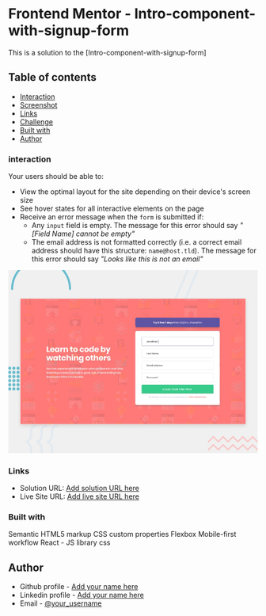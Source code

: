 # Frontend Mentor - Intro-component-with-signup-form

This is a solution to the [Intro-component-with-signup-form]

## Table of contents

- [Interaction](#interaction)
- [Screenshot](#screenshot)
- [Links](#links)
- [Challenge](#challenge)
- [Built with](#built-with)
- [Author](#author)

### interaction

Your users should be able to:

- View the optimal layout for the site depending on their device's screen size
- See hover states for all interactive elements on the page
- Receive an error message when the `form` is submitted if:
  - Any `input` field is empty. The message for this error should say *"[Field Name] cannot be empty"*
  - The email address is not formatted correctly (i.e. a correct email address should have this structure: `name@host.tld`). The message for this error should say *"Looks like this is not an email"*
  
![](./design/desktop-preview.jpg)

### Links

- Solution URL: [Add solution URL here](https://github.com/DavitDvalashvili/Intro-component-with-signup-form)
- Live Site URL: [Add live site URL here](https://intro-component-with-signup-form-neon-three.vercel.app/)

### Built with

Semantic HTML5 markup
CSS custom properties
Flexbox
Mobile-first workflow
React - JS library
css

## Author

- Github profile - [Add your name here](https://github.com/DavitDvalashvili)
- Linkedin profile - [Add your name here](https://www.linkedin.com/in/davit-dvalashvili-0421b6253)
- Email - [@your_username](davitdvalashvili1996@gmail.com)
